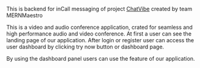 This is backend for inCall messaging of project [ChatVibe](https://chat-vibe-ashy.vercel.app) created by team MERNMaestro

This is a video and audio conference application, crated for seamless and high performance audio and video conference. At first a user can see the landing page of our application. After login or register user can access the user dashboard by clicking try now button or dashboard page. 

By using the dashboard panel users can use the feature of our application.

